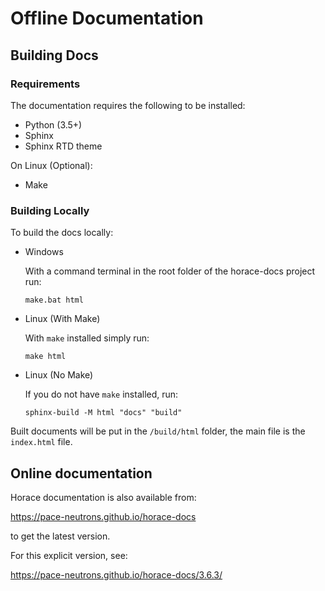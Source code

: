 # Offline Documentation

## Building Docs

### Requirements
The documentation requires the following to be installed:
* Python (3.5+)
* Sphinx
* Sphinx RTD theme

On Linux (Optional):
* Make

### Building Locally
To build the docs locally:

* Windows

  With a command terminal in the root folder of the horace-docs project run:

      make.bat html

* Linux (With Make)

  With `make` installed simply run:

      make html

* Linux (No Make)

  If you do not have `make` installed, run:

      sphinx-build -M html "docs" "build"


Built documents will be put in the `/build/html` folder, the main file is the `index.html` file.

## Online documentation
Horace documentation is also available from:

https://pace-neutrons.github.io/horace-docs

to get the latest version.

For this explicit version, see:

https://pace-neutrons.github.io/horace-docs/3.6.3/ 
